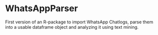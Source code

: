 # WhatsAppParser
First version of an R-package to import WhatsApp Chatlogs, parse them into a usable dataframe object and analyzing it using text mining.
